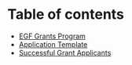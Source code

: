 # Table of contents

* [EGF Grants Program](README.md)
* [Application Template](applications/application-template.md)
* [Successful Grant Applicants](successful_grant_applicants.md)
